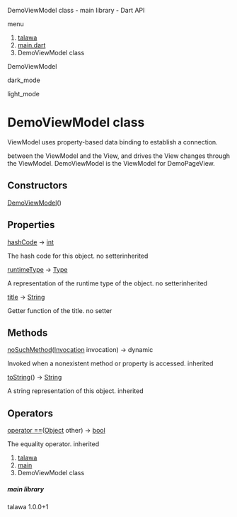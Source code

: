 




DemoViewModel class - main library - Dart API







menu

1. [talawa](../index.html)
2. [main.dart](../file-___home_harshil_Desktop_open-source_palisadoes_talawa_lib_main/)
3. DemoViewModel class

DemoViewModel


dark\_mode

light\_mode




# DemoViewModel class


ViewModel uses property-based data binding to establish a connection.

between the ViewModel and the View, and drives the View changes
through the ViewModel. DemoViewModel is the ViewModel for DemoPageView.


## Constructors

[DemoViewModel](../file-___home_harshil_Desktop_open-source_palisadoes_talawa_lib_main/DemoViewModel/DemoViewModel.html)()




## Properties

[hashCode](https://api.flutter.dev/flutter/dart-core/Object/hashCode.html)
→ [int](https://api.flutter.dev/flutter/dart-core/int-class.html)

The hash code for this object.
no setterinherited

[runtimeType](https://api.flutter.dev/flutter/dart-core/Object/runtimeType.html)
→ [Type](https://api.flutter.dev/flutter/dart-core/Type-class.html)

A representation of the runtime type of the object.
no setterinherited

[title](../file-___home_harshil_Desktop_open-source_palisadoes_talawa_lib_main/DemoViewModel/title.html)
→ [String](https://api.flutter.dev/flutter/dart-core/String-class.html)

Getter function of the title.
no setter



## Methods

[noSuchMethod](https://api.flutter.dev/flutter/dart-core/Object/noSuchMethod.html)([Invocation](https://api.flutter.dev/flutter/dart-core/Invocation-class.html) invocation)
→ dynamic


Invoked when a nonexistent method or property is accessed.
inherited

[toString](https://api.flutter.dev/flutter/dart-core/Object/toString.html)()
→ [String](https://api.flutter.dev/flutter/dart-core/String-class.html)


A string representation of this object.
inherited



## Operators

[operator ==](https://api.flutter.dev/flutter/dart-core/Object/operator_equals.html)([Object](https://api.flutter.dev/flutter/dart-core/Object-class.html) other)
→ [bool](https://api.flutter.dev/flutter/dart-core/bool-class.html)


The equality operator.
inherited



 


1. [talawa](../index.html)
2. [main](../file-___home_harshil_Desktop_open-source_palisadoes_talawa_lib_main/)
3. DemoViewModel class

##### main library





talawa
1.0.0+1







